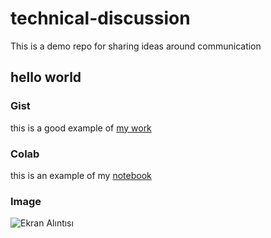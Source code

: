 # technical-discussion
This is a demo repo for sharing ideas around communication 


## hello world


### Gist

this is a good example of [my work](https://gist.github.com/muhammedoganay/164a1cba5ba07ea5d83ff1dc286a5d6c)


### Colab

this is  an example of my [notebook](https://github.com/muhammedoganay/technical-discussion/blob/main/technical_docs.ipynb)


### Image

![Ekran Alıntısı](https://user-images.githubusercontent.com/110726899/183250346-85c44d4f-5226-4ff2-8305-973160c56560.PNG)
